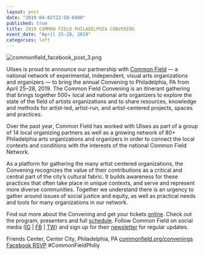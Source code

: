 ```yaml
---
layout: post
date: "2019-04-02T22:58-0400"
published: true
title: 2019 COMMON FIELD PHILADELPHIA CONVENING
event_date: "April 25-28, 2019"
categories: left
---
```


![commonfield_facebook_post_3.png]({{site.baseurl}}/assets/img/commonfield_facebook_post_3.png)

Ulises is proud to announce our partnership with [Common Field](https://www.commonfield.org/convenings/) — a national network of experimental, independent, visual arts organizations and organizers — to bring the annual Convening to Philadelphia, PA from April 25–28, 2019. The Common Field Convening is an itinerant gathering that brings together 500+ local and national arts organizers to explore the state of the field of artists organizations and to share resources, knowledge and methods for artist-led, artist-run, and artist-centered projects, spaces and practices.

Over the past year, Common Field has worked with Ulises as part of a group of 14 local organizing partners as well as a growing network of 80+ Philadelphia arts organizations and organizers in order to connect the local contexts and conditions with the interests of the national Common Field Network.

As a platform for gathering the many artist centered organizations, the Convening recognizes the value of their contributions as a critical and central part of the city’s cultural fabric. It builds awareness for these practices that often take place in unique contexts, and serve and represent more diverse communities. Together we understand there is an urgency to gather around issues of social justice and equity, as well as practical needs and tools for many organizations in our network.

Find out more about the Convening and get your tickets [online](https://www.commonfield.org/convenings/1949/2470/tickets).
Check out the program, presenters and full [schedule](https://www.commonfield.org/convenings/1949/program/).
Follow Common Field on social media ([IG](https://www.instagram.com/common_field/) | [FB](https://www.facebook.com/commonfield/) | [TW](https://twitter.com/Common_Field)) and sign up for their [newsletter](https://www.commonfield.org/news/) for regular updates.

Friends Center, Center City, Philadelphia, PA
[commonfield.org/convenings](https://www.commonfield.org/convenings/)
[Facebook RSVP](https://www.facebook.com/events/714972885567466/)
#CommonFieldPhilly
